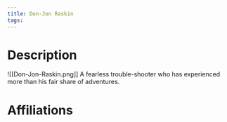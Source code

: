 ```yaml
---
title: Don-Jon Raskin
tags:
---
```

# Description

![[Don-Jon-Raskin.png]]
A fearless trouble-shooter who has experienced more than his fair share of adventures.

# Affiliations


